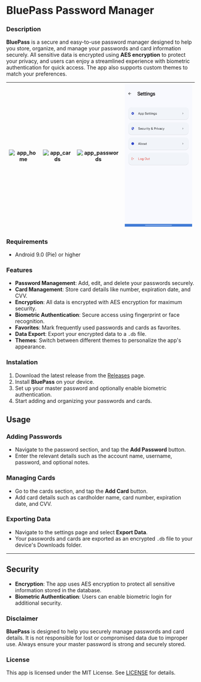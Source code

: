 # BluePass Password Manager

### Description

**BluePass** is a secure and easy-to-use password manager designed to help you store, organize, and manage your passwords and card information securely. All sensitive data is encrypted using **AES encryption** to protect your privacy, and users can enjoy a streamlined experience with biometric authentication for quick access. The app also supports custom themes to match your preferences.

| ![app_home](https://your-link-here) | ![app_cards](https://your-link-here) | ![app_passwords](https://your-link-here) | ![app_theme](https://github.com/Thanasis-pap/BluePass/blob/main/screenshots/app_settings.jpg) |
| ----------------------------------- | ------------------------------------ | ---------------------------------------- | --------------------------------------------------------------------------------------------- |

### Requirements

- Android 9.0 (Pie) or higher

### Features

- **Password Management**: Add, edit, and delete your passwords securely.
- **Card Management**: Store card details like number, expiration date, and CVV.
- **Encryption**: All data is encrypted with AES encryption for maximum security.
- **Biometric Authentication**: Secure access using fingerprint or face recognition.
- **Favorites**: Mark frequently used passwords and cards as favorites.
- **Data Export**: Export your encrypted data to a `.db` file.
- **Themes**: Switch between different themes to personalize the app's appearance.

### Instalation

1. Download the latest release from the [Releases](https://github.com/your-username/BluePass/releases/) page.
2. Install **BluePass** on your device.
3. Set up your master password and optionally enable biometric authentication.
4. Start adding and organizing your passwords and cards.

## Usage

### Adding Passwords

- Navigate to the password section, and tap the **Add Password** button.
- Enter the relevant details such as the account name, username, password, and optional notes.

### Managing Cards

- Go to the cards section, and tap the **Add Card** button.
- Add card details such as cardholder name, card number, expiration date, and CVV.

### Exporting Data

- Navigate to the settings page and select **Export Data**.
- Your passwords and cards are exported as an encrypted `.db` file to your device's Downloads folder.

---

## Security

- **Encryption**: The app uses AES encryption to protect all sensitive information stored in the database.
- **Biometric Authentication**: Users can enable biometric login for additional security.

### Disclaimer

**BluePass** is designed to help you securely manage passwords and card details. It is not responsible for lost or compromised data due to improper use. Always ensure your master password is strong and securely stored.

### License

This app is licensed under the MIT License. See [LICENSE](https://github.com/your-username/BluePass/blob/main/LICENSE) for details.

